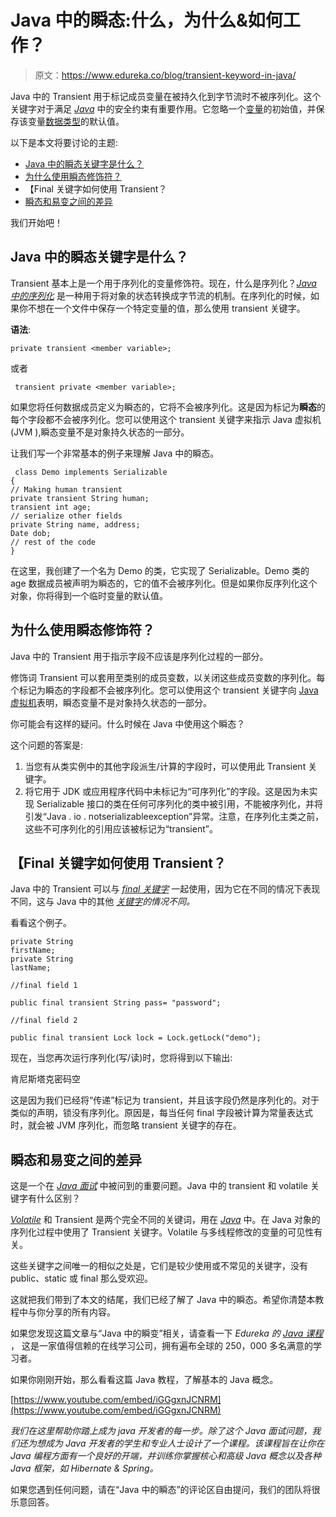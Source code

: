 # Java 中的瞬态:什么，为什么&如何工作？

> 原文：<https://www.edureka.co/blog/transient-keyword-in-java/>

Java 中的 Transient 用于标记成员变量在被持久化到字节流时不被序列化。这个关键字对于满足 *[Java](https://www.edureka.co/blog/java-tutorial/)* 中的安全约束有重要作用。它忽略一个[变量](https://www.edureka.co/blog/variables-in-java/)的初始值，并保存该变量[数据类型](https://www.edureka.co/blog/data-types-in-java/)的默认值。

以下是本文将要讨论的主题:

*   [Java 中的瞬态关键字是什么？](#What_is_Transient_keyword_in_Java?)
*   [为什么使用瞬态修饰符？](#Why_is_Transient_modifier_used?)
*   【Final 关键字如何使用 Transient？
*   [瞬态和易变之间的差异](#Difference_between_Transient_and_Volatile)

我们开始吧！

## **Java 中的瞬态关键字是什么？**

Transient 基本上是一个用于序列化的变量修饰符。现在，什么是序列化？*[Java 中的序列化](https://www.edureka.co/blog/serialization-in-java/)* 是一种用于将对象的状态转换成字节流的机制。在序列化的时候，如果你不想在一个文件中保存一个特定变量的值，那么使用 transient 关键字。

**语法**:

```
private transient <member variable>;
```

或者

```
 transient private <member variable>; 
```

如果您将任何数据成员定义为瞬态的，它将不会被序列化。这是因为标记为**瞬态**的每个字段都不会被序列化。您可以使用这个 transient 关键字来指示 Java 虚拟机(JVM ),瞬态变量不是对象持久状态的一部分。

让我们写一个非常基本的例子来理解 Java 中的瞬态。

```
 class Demo implements Serializable
{
// Making human transient
private transient String human;
transient int age;
// serialize other fields
private String name, address;
Date dob;
// rest of the code
}
```

在这里，我创建了一个名为 Demo 的类，它实现了 Serializable。Demo 类的 age 数据成员被声明为瞬态的，它的值不会被序列化。但是如果你反序列化这个对象，你将得到一个临时变量的默认值。

## **为什么使用瞬态修饰符？**

Java 中的 Transient 用于指示字段不应该是序列化过程的一部分。

修饰词 Transient 可以套用至类别的成员变数，以关闭这些成员变数的序列化。每个标记为瞬态的字段都不会被序列化。您可以使用这个 transient 关键字向 [Java 虚拟机](https://www.edureka.co/blog/java-virtual-machine/)表明，瞬态变量不是对象持久状态的一部分。

你可能会有这样的疑问。什么时候在 Java 中使用这个瞬态？

这个问题的答案是:

1.  当您有从类实例中的其他字段派生/计算的字段时，可以使用此 Transient 关键字。
2.  将它用于 JDK 或应用程序代码中未标记为“可序列化”的字段。这是因为未实现 Serializable 接口的类在任何可序列化的类中被引用，不能被序列化，并将引发“Java . io . notserializableexception”异常。注意，在序列化主类之前，这些不可序列化的引用应该被标记为“transient”。

## 【Final 关键字如何使用 Transient？

Java 中的 Transient 可以与 *[final 关键字](https://www.edureka.co/blog/final-finally-and-finalize-in-java/)* 一起使用，因为它在不同的情况下表现不同，这与 Java 中的其他 *[关键字](https://www.edureka.co/blog/java-keywords/)的情况不同。*

看看这个例子。

```
private String
firstName;
private String
lastName;

//final field 1

public final transient String pass= "password";

//final field 2

public final transient Lock lock = Lock.getLock("demo");
```

现在，当您再次运行序列化(写/读)时，您将得到以下输出:

肯尼斯塔克密码空

这是因为我们已经将“传递”标记为 transient，并且该字段仍然是序列化的。对于类似的声明，锁没有序列化。原因是，每当任何 final 字段被计算为常量表达式时，就会被 JVM 序列化，而忽略 transient 关键字的存在。

## **瞬态和易变之间的差异**

这是一个在 *[Java 面试](https://www.edureka.co/blog/interview-questions/java-interview-questions/)* 中被问到的重要问题。Java 中的 transient 和 volatile 关键字有什么区别？

*[Volatile](https://www.edureka.co/blog/volatile-keyword-in-java/)* 和 Transient 是两个完全不同的关键词，用在 *[Java](https://www.edureka.co/blog/what-is-java/)* 中。在 Java 对象的序列化过程中使用了 Transient 关键字。Volatile 与多线程修改的变量的可见性有关。

这些关键字之间唯一的相似之处是，它们是较少使用或不常见的关键字，没有 public、static 或 final 那么受欢迎。

这就把我们带到了本文的结尾，我们已经了解了 Java 中的瞬态。希望你清楚本教程中与你分享的所有内容。

如果您发现这篇文章与“Java 中的瞬变”相关，请查看一下  *Edureka 的 [Java 课程](https://www.edureka.co/java-j2ee-training-course)* ，  这是一家值得信赖的在线学习公司，拥有遍布全球的 250，000 多名满意的学习者。

如果你刚刚开始，那么看看这篇 Java 教程，了解基本的 Java 概念。

[https://www.youtube.com/embed/iGGgxnJCNRM](https://www.youtube.com/embed/iGGgxnJCNRM)

*我们在这里帮助你踏上成为 java 开发者的每一步。除了这个 Java 面试问题，我们还为想成为 Java 开发者的学生和专业人士设计了一个课程。该课程旨在让你在 Java 编程方面有一个良好的开端，并训练你掌握核心和高级 Java 概念以及各种 Java 框架，如 Hibernate & Spring。*

如果您遇到任何问题，请在“Java 中的瞬态”的评论区自由提问，我们的团队将很乐意回答。